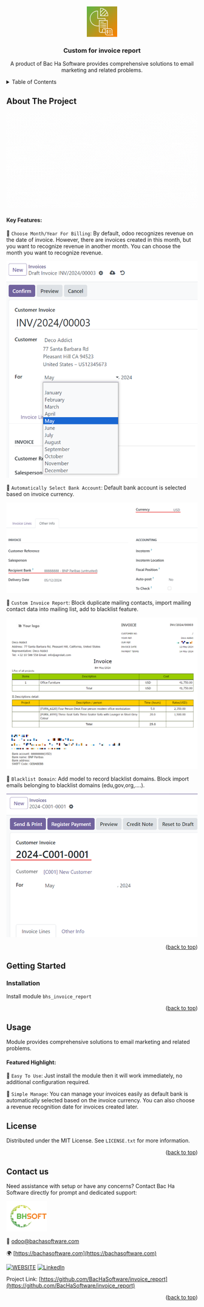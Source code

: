 
<a name="readme-top"></a>

<!-- PROJECT DETAILS -->
<br />
<div align="center">
  <a href="https://github.com/BacHaSoftware/invoice_report">
    <img src="/bhs_invoice_report/static/description/icon.png" alt="Logo" width="80" height="80">
  </a>

  <h3 align="center">Custom for invoice report</h3>

  <p align="center">
    A product of Bac Ha Software provides comprehensive solutions to email marketing and related problems.
  </p>
</div>



<!-- TABLE OF CONTENTS -->
<details>
  <summary>Table of Contents</summary>
  <ol>
    <li>
      <a href="#about-the-project">About The Project</a>
    </li>
    <li>
      <a href="#getting-started">Getting Started</a>
      <ul>
        <!-- <li><a href="#prerequisites">Prerequisites</a></li> -->
        <li><a href="#installation">Installation</a></li>
      </ul>
    </li>
    <li><a href="#usage">Usage</a></li>
    <li><a href="#license">License</a></li>
    <li><a href="#contact-us">Contact us</a></li>
  </ol>
</details>



<!-- ABOUT THE PROJECT -->
## About The Project

<div align="left">
  <a href="https://github.com/BacHaSoftware/invoice_report">
    <img src="/bhs_invoice_report/static/description/banner.gif" alt="Setting">
  </a>
</div>

#### Key Features:

🌟 <code>Choose Month/Year For Billing</code>: By default, odoo recognizes revenue on the date of invoice. However, there are invoices created in this month, but you want to recognize revenue in another month. You can choose the month you want to recognize revenue.

<div align="left">
    <a href="https://github.com/BacHaSoftware/invoice_report">
        <img src="/bhs_invoice_report/static/description/imgs/screen/date.png" alt="Setting">
    </a>
</div>

🌟 <code>Automatically Select Bank Account</code>: Default bank account is selected based on invoice currency.

<div align="left">
    <a href="https://github.com/BacHaSoftware/invoice_report">
        <img src="/bhs_invoice_report/static/description/imgs/screen/bank.png" alt="Setting">
    </a>
</div>

🌟 <code>Custom Invoice Report</code>: Block duplicate mailing contacts, import mailing contact data into mailing list, add to blacklist feature.

<div align="left">
    <a href="https://github.com/BacHaSoftware/invoice_report">
        <img src="/bhs_invoice_report/static/description/imgs/screen/report.png" alt="Setting">
    </a>
</div>

🌟 <code>Blacklist Domain</code>: Add model to record blacklist domains. Block import emails belonging to blacklist domains (edu,gov,org,....).

<div align="left">
    <a href="https://github.com/BacHaSoftware/invoice_report">
        <img src="/bhs_invoice_report/static/description/imgs/screen/code.png" alt="Setting">
    </a>
</div>


<p align="right">(<a href="#readme-top">back to top</a>)</p>


<!-- GETTING STARTED -->
## Getting Started

<!-- PREREQUISTES   
### Prerequisites

This module needs the Python library <code>boto3</code>, otherwise it cannot be installed and used. Install them through the command
  ```sh
  sudo pip3 install boto3
  ```
-->
### Installation

Install module  <code>bhs_invoice_report</code>

<p align="right">(<a href="#readme-top">back to top</a>)</p>

<!-- USAGE EXAMPLES -->
## Usage

Module provides comprehensive solutions to email marketing and related problems.

#### Featured Highlight:

🌟 <code>Easy To Use</code>: Just install the module then it will work immediately, no additional configuration required.

🌟 <code>Simple Manage</code>: You can manage your invoices easily as default bank is automatically selected based on the invoice currency. You can also choose a revenue recognition date for invoices created later.

<!-- LICENSE -->
## License

Distributed under the MIT License. See `LICENSE.txt` for more information.

<p align="right">(<a href="#readme-top">back to top</a>)</p>



<!-- CONTACT US-->
## Contact us
Need assistance with setup or have any concerns? Contact Bac Ha Software directly for prompt and dedicated support:
<div align="left">
  <a href="https://github.com/BacHaSoftware">
    <img src="/bhs_invoice_report/static/description/imgs/logo.png" alt="Logo" height="80">
  </a>
</div>

📨 odoo@bachasoftware.com

🌍 [https://bachasoftware.com](https://bachasoftware.com)

[![WEBSITE][website-shield]][website-url] [![LinkedIn][linkedin-shield]][linkedin-url]

Project Link: [https://github.com/BacHaSoftware/invoice_report](https://github.com/BacHaSoftware/invoice_report)


<p align="right">(<a href="#readme-top">back to top</a>)</p>



<!-- MARKDOWN LINKS & IMAGES -->
<!-- https://www.markdownguide.org/basic-syntax/#reference-style-links -->
[license-url]: https://github.com/BacHaSoftware/invoice_report/blob/17.0/LICENSE.txt
[linkedin-shield]: https://img.shields.io/badge/-LinkedIn-black.svg?style=for-the-badge&logo=linkedin&colorB=555
[linkedin-url]: https://www.linkedin.com/company/bac-ha-software
[website-shield]: https://img.shields.io/badge/-website-black.svg?style=for-the-badge&logo=website&colorB=555
[website-url]: https://bachasoftware.com